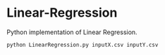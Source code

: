 # Linear-Regression
Python implementation of Linear Regression.
    
	python LinearRegression.py inputX.csv inputY.csv